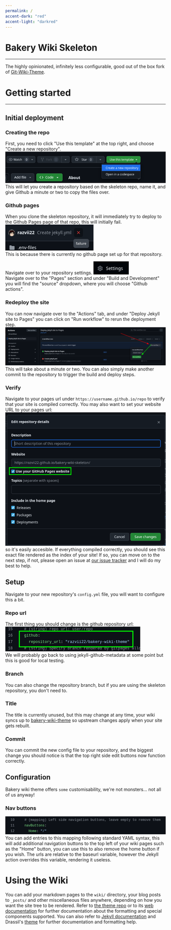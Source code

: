 ```yaml
---
permalink: /
accent-dark: "red"
accent-light: "darkred"
---
```

# Bakery Wiki Skeleton
---
The highly opinionated, infinitely less configurable, good out of the box fork of [Git-Wiki-Theme](https://github.com/Drassil/git-wiki-theme).

# Getting started
---
## Initial deployment
### Creating the repo
First, you need to click "Use this template" at the top right, and choose "Create a new repository".  
![Something has gone wrong.](assets/images/new_repo.png "New repository")  
This will let you create a repository based on the skeleton repo, name it, and give Github a minute or two to copy the files over.
### Github pages
When you clone the skeleton repository, it will immediately try to deploy to the Github Pages page of that repo, this will initially fail.  
![Something has gone wrong.](assets/images/failure.png "Build step has failed")  
This is because there is currently no github page set up for that repository.

Navigate over to your repository settings. ![Something has gone wrong.](assets/images/settings.png "Settings button")  
Navigate over to the "Pages" section and under "Build and Development" you will find the "source" dropdown, where you will choose "Github actions".

### Redeploy the site 
You can now navigate over to the "Actions" tab, and under "Deploy Jekyll site to Pages" you can click on "Run workflow" to rerun the deployment step.
![Something has gone wrong.](assets/images/run_workflow.png "Rerun the workflow to rebuild the site")  
This will take about a minute or two.
You can also simply make another commit to the repository to trigger the build and deploy steps.

### Verify
Navigate to your pages url under `https://username.github.io/repo` to verify that your site is compiled correctly.
You may also want to set your website URL to your pages url:  
![Something has gone wrong.](assets/images/use_pages_site.png)  
so it's easily accesible.
If everything compiled correctly, you should see this exact file rendered as the index of your site! If so, you can move on to the next step, if not, please open an issue at [our issue tracker](https://github.com/razvii22/bakery-wiki-skeleton/issues/new) and I will do my best to help.

## Setup
Navigate to your new repository's `config.yml` file, you will want to configure this a bit.
### Repo url
The first thing you should change is the github repository url:  
![Something has gone wrong.](assets/images/github_hack.png "I should get around to fixing this eventually.")  
We will probably go back to using jekyll-github-metadata at some point but this is good for local testing.
### Branch
You can also change the repository branch, but if you are using the skeleton repository, you don't need to.
### Title
The title is currently unused, but this may change at any time, your wiki syncs up to [bakery-wiki-theme](https://github.com/razvii22/bakery-wiki-theme) so upstream changes apply when your site gets rebuilt.
### Commit
You can commit the new config file to your repository, and the biggest change you should notice is that the top right side edit buttons now function correctly.

## Configuration
Bakery wiki theme offers `some` customisability, we're not monsters... not all of us anyway!
### Nav buttons
![Something has gone wrong.](assets/images/navButtons.png)  
You can add entries to this mapping following standard YAML syntax, this will add additional navigation buttons to the top left of your wiki pages such as the "Home" button, you can use this to also remove the home button if you wish.
The urls are relative to the baseurl variable, however the Jekyll action overrides this variable, rendering it useless.



# Using the Wiki
You can add your markdown pages to the `wiki/` directory, your blog posts to `_posts/` and other miscellaneous files anywhere, depending on how you want the site tree to be rendered.
Refer to [the theme repo](https://github.com/razvii22/bakery-wiki-theme) or to its [web documentation](https://razvii22.github.io/bakery-wiki-theme/wiki/testpage.html) for further documentation about the formatting and special components supported.
You can also refer to [Jekyll documentation](https://jekyllrb.com/docs/) and Drassil's [theme](https://github.com/Drassil/git-wiki-theme) for further documentation and formatting help.
